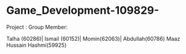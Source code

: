 # Game_Development-109829-
Project :
Group Member:

Talha (60286)|
Ismail (60152)|
Momin(62063)|
Abdullah(60786)
Maaz Hussain Hashmi(59925)
